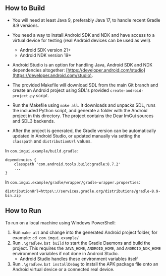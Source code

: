 ## How to Build

- You will need at least Java 9, preferably Java 17, to handle recent Gradle 8.9 versions.

- You need a way to install Android SDK and NDK and have access to a virtual device for testing (real Android devices can be used as well).
  - Android SDK version 21+
  - Android NDK version 19+
  
- Android Studio is an option for handling Java, Android SDK and NDK dependencies altogether: [https://developer.android.com/studio](https://developer.android.com/studio).

- The provided Makefile will download SDL from the main Git branch and create an Android project using SDL's provided `create-android-project.py` script.

- Run the Makefile using `make all`. It downloads and unpacks SDL, runs the included Python script, and generate a folder with the Android project in this directory. The project contains the Dear ImGui sources and SDL3 backends.

- After the project is generated, the Gradle version can be automatically updated in Android Studio, or updated manually via setting the `classpath` and `distributionUrl` values.

In `com.imgui.example/build.gradle`:
```
dependencies {
    classpath 'com.android.tools.build:gradle:8.7.2'
    ...
}
```

In `com.imgui.example/gradle/wrapper/gradle-wrapper.properties`:
```
distributionUrl=https\://services.gradle.org/distributions/gradle-8.9-bin.zip
```

## How to Run

To run on a local machine using Windows PowerShell:

 1. Run `make all` and change into the generated Android project folder, for example: `cd com.imgui.example/`
 2. Run `.\gradlew.bat build`  to start the Gradle Daemons and build the project. This requires the `JAVA_HOME`, `ANDROID_HOME`, and `ANDROID_NDK_HOME` environment variables if not done in Android Studio.
     - Android Studio handles these environment variables itself
 3. Run `.\gradlew.bat installDebug` to install the APK package file onto an Android virtual device or a connected real device.

